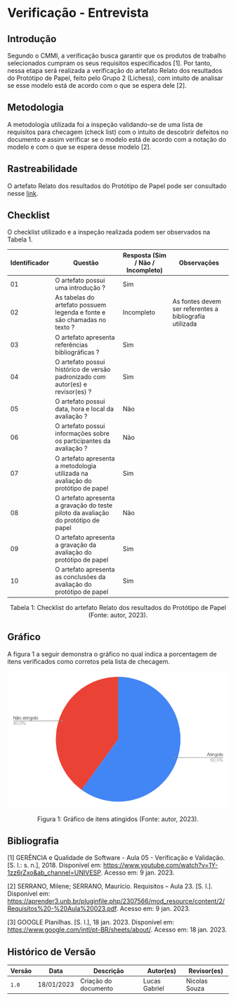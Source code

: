 # Verificação - Entrevista

## Introdução

Segundo o CMMI, a verificação busca garantir que os produtos de trabalho selecionados cumpram os seus requisitos especificados [1]. Por tanto, nessa etapa será realizada a verificação do artefato Relato dos resultados do Protótipo de Papel, feito pelo Grupo 2 (Lichess), com intuito de analisar se esse modelo está de acordo com o que se espera dele [2].

## Metodologia

A metodologia utilizada foi a inspeção validando-se de uma lista de requisitos para checagem (check list) com o intuito de descobrir defeitos no documento e assim verificar se o modelo está de acordo com a notação do modelo e com o que se espera desse modelo [2].

## Rastreabilidade

O artefato Relato dos resultados do Protótipo de Papel pode ser consultado nesse [link](https://interacao-humano-computador.github.io/2022.2-Lichess/design_avaliacao_desenvolvimento/nivel_2/relato_resultados_prototipo_papel/).

## Checklist

O checklist utilizado e a inspeção realizada podem ser observados na Tabela 1.

| Identificador | Questão                                                                            | Resposta (Sim / Não / Incompleto) | Observações                                             |
| ------------- | ---------------------------------------------------------------------------------- | --------------------------------- | ------------------------------------------------------- |
| 01            | O artefato possui uma introdução ?                                                 | Sim                               |                                                         |
| 02            | As tabelas do artefato possuem legenda e fonte e são chamadas no texto ?           | Incompleto                        | As fontes devem ser referentes a bibliografia utilizada |
| 03            | O artefato apresenta referências bibliográficas ?                                  | Sim                               |                                                         |
| 04            | O artefato possui histórico de versão padronizado com autor(es) e revisor(es) ?    | Sim                               |                                                         |
| 05            | O artefato possui data, hora e local da avaliação ?                                | Não                               |                                                         |
| 06            | O artefato possui informações sobre os participantes da avaliação ?                | Não                               |                                                         |
| 07            | O artefato apresenta a metodologia utilizada na avaliação do protótipo de papel    | Sim                               |                                                         |
| 08            | O artefato apresenta a gravação do teste piloto da avaliação do protótipo de papel | Não                               |                                                         |
| 09            | O artefato apresenta a gravação da avaliação do protótipo de papel                 | Sim                               |                                                         |
| 10            | O artefato apresenta as conclusões da avaliação do protótipo de papel              | Sim                               |                                                         |

<div style="text-align: center">
<p> Tabela 1: Checklist do artefato Relato dos resultados do Protótipo de Papel (Fonte: autor, 2023).</p>
</div>

## Gráfico

A figura 1 a seguir demonstra o gráfico no qual indica a porcentagem de itens verificados como corretos pela lista de checagem.

![image](images/grafico_relato_resultados_prototipo_papel.png)
<div style="text-align: center">
<p>Figura 1: Gráfico de itens atingidos (Fonte: autor, 2023). </p>
</div>

## Bibliografia

[1] GERÊNCIA e Qualidade de Software - Aula 05 - Verificação e Validação. [S. l.: s. n.], 2018. Disponível em: <https://www.youtube.com/watch?v=1Y-1zz6rZxo&ab_channel=UNIVESP>. Acesso em: 9 jan. 2023.

[2] SERRANO, Milene; SERRANO, Maurício. Requisitos – Aula 23. [S. l.]. Disponível em: <https://aprender3.unb.br/pluginfile.php/2307566/mod_resource/content/2/Requisitos%20-%20Aula%20023.pdf>. Acesso em: 9 jan. 2023.

[3] GOOGLE Planilhas. [S. l.], 18 jan. 2023. Disponível em: https://www.google.com/intl/pt-BR/sheets/about/. Acesso em: 18 jan. 2023.

## Histórico de Versão

| Versão | Data       | Descrição            | Autor(es)     | Revisor(es) |
| ------ | ---------- | -------------------- | ------------- | ----------- |
| `1.0`  | 18/01/2023 | Criação do documento | Lucas Gabriel |   Nicolas Souza          |